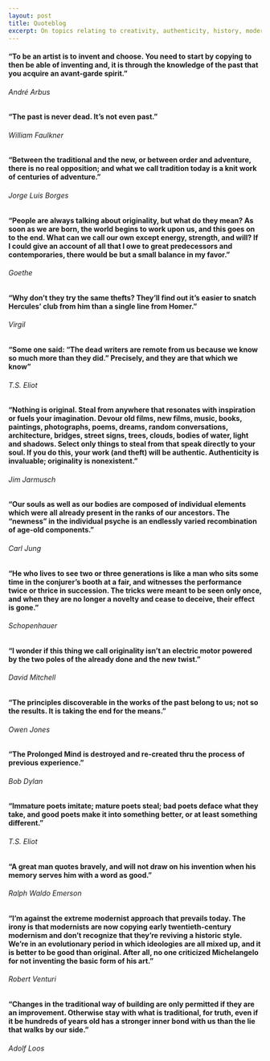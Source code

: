 ```yaml
---
layout: post
title: Quoteblog
excerpt: On topics relating to creativity, authenticity, history, modernity, and architecture.
---
```

#### “To be an artist is to invent and choose. You need to start by copying to then be able of inventing and, it is through the knowledge of the past that you acquire an avant-garde spirit.”

###### André Arbus

#### “The past is never dead. It’s not even past.”

###### William Faulkner

#### “Between the traditional and the new, or between order and adventure, there is no real opposition; and what we call tradition today is a knit work of centuries of adventure.”  

###### Jorge Luis Borges

#### “People are always talking about originality, but what do they mean? As soon as we are born, the world begins to work upon us, and this goes on to the end. What can we call our own except energy, strength, and will? If I could give an account of all that I owe to great predecessors and contemporaries, there would be but a small balance in my favor.”

###### Goethe

#### “Why don’t they try the same thefts? They’ll find out it’s easier to snatch Hercules’ club from him than a single line from Homer.”

###### Virgil

#### “Some one said: “The dead writers are remote from us because we know so much more than they did.” Precisely, and they are that which we know”

###### T.S. Eliot

#### “Nothing is original. Steal from anywhere that resonates with inspiration or fuels your imagination. Devour old films, new films, music, books, paintings, photographs, poems, dreams, random conversations, architecture, bridges, street signs, trees, clouds, bodies of water, light and shadows. Select only things to steal from that speak directly to your soul. If you do this, your work (and theft) will be authentic. Authenticity is invaluable; originality is nonexistent.”

###### Jim Jarmusch


#### “Our souls as well as our bodies are composed of individual elements which were all already present in the ranks of our ancestors. The “newness” in the individual psyche is an endlessly varied recombination of age-old components.”

###### Carl Jung


#### “He who lives to see two or three generations is like a man who sits some time in the conjurer’s booth at a fair, and witnesses the performance twice or thrice in succession. The tricks were meant to be seen only once, and when they are no longer a novelty and cease to deceive, their effect is gone.”

###### Schopenhauer


#### “I wonder if this thing we call originality isn’t an electric motor powered by the two poles of the already done and the new twist.”

###### David Mitchell


#### “The principles discoverable in the works of the past belong to us; not so the results. It is taking the end for the means.”

###### Owen Jones

#### “The Prolonged Mind is destroyed and re-created thru the process of previous experience.”

###### Bob Dylan

#### “Immature poets imitate; mature poets steal; bad poets deface what they take, and good poets make it into something better, or at least something different.”

###### T.S. Eliot


#### “A great man quotes bravely, and will not draw on his invention when his memory serves him with a word as good.”

###### Ralph Waldo Emerson


#### “I’m against the extreme modernist approach that prevails today. The irony is that modernists are now copying early twentieth-century modernism and don’t recognize that they’re reviving a historic style. We’re in an evolutionary period in which ideologies are all mixed up, and it is better to be good than original. After all, no one criticized Michelangelo for not inventing the basic form of his art.”

###### Robert Venturi


#### “Changes in the traditional way of building are only permitted if they are an improvement. Otherwise stay with what is traditional, for truth, even if it be hundreds of years old has a stronger inner bond with us than the lie that walks by our side.”

###### Adolf Loos
